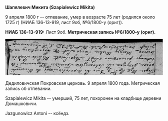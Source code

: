 **Шапялевич Микита (Szapialewicz Mikita)**

9 апреля 1800 г -- отпевание, умер в возрасте 75 лет (родился около 1725
г) (НИАБ 136-13-919, лист 9об, №6/1800-у (ориг)).

**НИАБ 136-13-919:** Лист 9об. **Метрическая запись №6/1800-у (ориг).**

![](./media/75c2439f2d4b7934989494d7133d4a292783faa8.png)

Дедиловичская Покровская церковь. 9 апреля 1800 года. Метрическая запись
об отпевании.

Szapialewicz Mikita -- умерший, 75 лет, похоронен на кладбище деревни
Домашковичи.

Jazgunowicz Antoni -- ксёндз.
